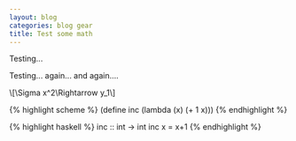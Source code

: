 ```yaml
---
layout: blog
categories: blog gear
title: Test some math
---
```


Testing...

Testing... again... and again....

\\[\Sigma x^2\Rightarrow y_1\\]

{% highlight scheme %}
(define inc
  (lambda (x) (+ 1 x)))
{% endhighlight %}

{% highlight haskell %}
inc :: int -> int
inc x = x+1
{% endhighlight %}
